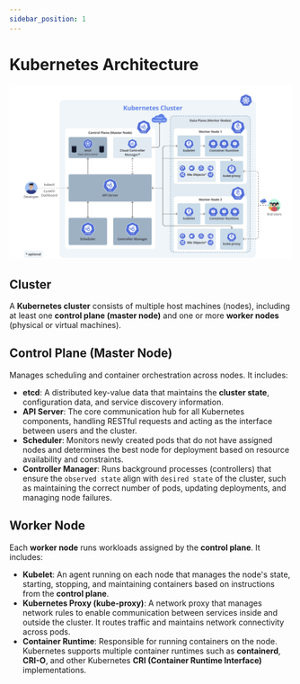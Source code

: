 ```yaml
---
sidebar_position: 1
---
```


# Kubernetes Architecture

![k8s-architecture-dicoding-image](../../static/img/k8s-architecture.png)

## Cluster
A **Kubernetes cluster** consists of multiple host machines (nodes), including at least one **control plane (master node)** and one or more **worker nodes** (physical or virtual machines).

## Control Plane (Master Node)
Manages scheduling and container orchestration across nodes. It includes:
- **etcd**: A distributed key-value data that maintains the **cluster state**, configuration data, and service discovery information.
- **API Server**: The core communication hub for all Kubernetes components, handling RESTful requests and acting as the interface between users and the cluster.
- **Scheduler**: Monitors newly created pods that do not have assigned nodes and determines the best node for deployment based on resource availability and constraints.
- **Controller Manager**: Runs background processes (controllers) that ensure the `observed state` align with `desired state` of the cluster, such as maintaining the correct number of pods, updating deployments, and managing node failures.

## Worker Node
Each **worker node** runs workloads assigned by the **control plane**. It includes:

- **Kubelet**: An agent running on each node that manages the node's state, starting, stopping, and maintaining containers based on instructions from the **control plane**.
- **Kubernetes Proxy (kube-proxy)**: A network proxy that manages network rules to enable communication between services inside and outside the cluster. It routes traffic and maintains network connectivity across pods.
- **Container Runtime**: Responsible for running containers on the node. Kubernetes supports multiple container runtimes such as **containerd**, **CRI-O**, and other Kubernetes **CRI (Container Runtime Interface)** implementations.

